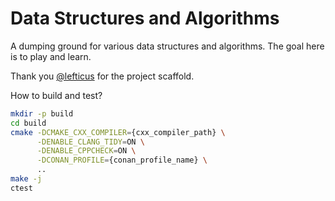 # Data Structures and Algorithms

A dumping ground for various data structures and algorithms. The goal here is
to play and learn.

Thank you [@lefticus](https://twitter.com/lefticus) for the project scaffold.

How to build and test?
```bash
mkdir -p build
cd build
cmake -DCMAKE_CXX_COMPILER={cxx_compiler_path} \
      -DENABLE_CLANG_TIDY=ON \
      -DENABLE_CPPCHECK=ON \
      -DCONAN_PROFILE={conan_profile_name} \
      ..
make -j
ctest
```

